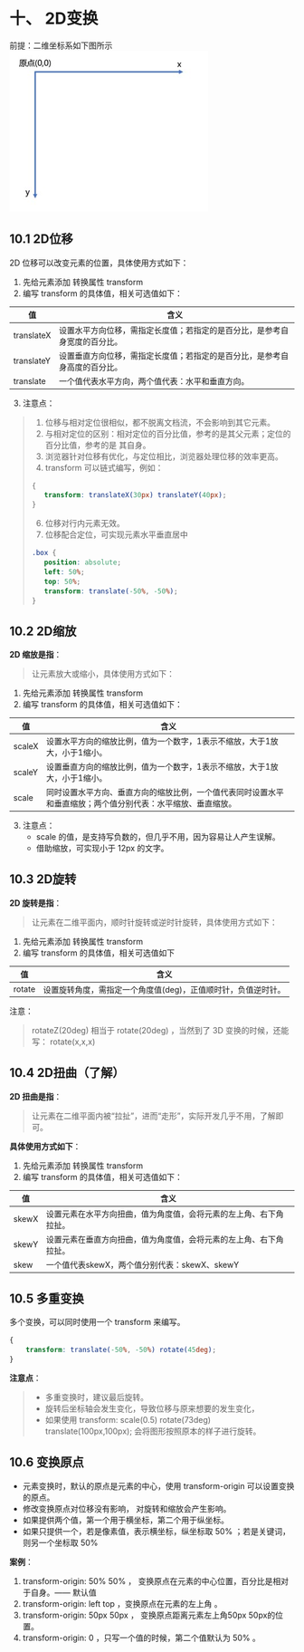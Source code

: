 # 十、 2D变换
前提：二维坐标系如下图所示 
![](/style/htmlcss/css3/016.jpg) 
## 10.1 2D位移 
2D 位移可以改变元素的位置，具体使用方式如下： 
1. 先给元素添加 转换属性 transform 
2. 编写 transform 的具体值，相关可选值如下：

| 值          | 含义                                    |
|------------|---------------------------------------|
| translateX | 设置水平方向位移，需指定长度值；若指定的是百分比，是参考自身宽度的百分比。 |
| translateY | 设置垂直方向位移，需指定长度值；若指定的是百分比，是参考自身高度的百分比。 |
| translate  | 一个值代表水平方向，两个值代表：水平和垂直方向。              |


3. 注意点：
>1.  位移与相对定位很相似，都不脱离文档流，不会影响到其它元素。
>2.  与相对定位的区别：相对定位的百分比值，参考的是其父元素；定位的百分比值，参考的是
其自身。
>4.  浏览器针对位移有优化，与定位相比，浏览器处理位移的效率更高。
>5.  transform 可以链式编写，例如：
>```css
>{
>    transform: translateX(30px) translateY(40px);
>}
>``` 
>6. 位移对行内元素无效。
>7. 位移配合定位，可实现元素水平垂直居中
>```css
>.box {
>    position: absolute;
>    left: 50%;
>    top: 50%;
>    transform: translate(-50%, -50%);
>}
>```


## 10.2 2D缩放
**2D 缩放是指**：
>让元素放大或缩小，具体使用方式如下： 
1. 先给元素添加 转换属性 transform
2. 编写 transform 的具体值，相关可选值如下：

| 值          | 含义                                                     |
|------------|--------------------------------------------------------|
|     scaleX | 设置水平方向的缩放比例，值为一个数字，1表示不缩放，大于1放大，小于1缩小。                 |
|     scaleY | 设置垂直方向的缩放比例，值为一个数字，1表示不缩放，大于1放大，小于1缩小。                 |
|     scale  | 同时设置水平方向、垂直方向的缩放比例，一个值代表同时设置水平和垂直缩放；两个值分别代表：水平缩放、垂直缩放。 |

3. 注意点：
    - scale 的值，是支持写负数的，但几乎不用，因为容易让人产生误解。
    - 借助缩放，可实现小于 12px 的文字。

## 10.3 2D旋转

**2D 旋转是指**：
>让元素在二维平面内，顺时针旋转或逆时针旋转，具体使用方式如下：

1. 先给元素添加 转换属性 transform
2. 编写 transform 的具体值，相关可选值如下

| 值          | 含义                                |
|------------|-----------------------------------|
|     rotate | 设置旋转角度，需指定一个角度值(deg)，正值顺时针，负值逆时针。 |

注意： 
>rotateZ(20deg) 相当于 rotate(20deg) ，当然到了 3D 变换的时候，还能写： rotate(x,x,x)

## 10.4 2D扭曲（了解）

**2D 扭曲是指**：
>让元素在二维平面内被“拉扯”，进而“走形”，实际开发几乎不用，了解即可。

**具体使用方式如下**：
1. 先给元素添加 转换属性 transform
2. 编写 transform 的具体值，相关可选值如下：
 
| 值     | 含义                                |
|-------|-----------------------------------|
| skewX | 设置元素在水平方向扭曲，值为角度值，会将元素的左上角、右下角拉扯。 |
| skewY | 设置元素在垂直方向扭曲，值为角度值，会将元素的左上角、右下角拉扯。 |
| skew  | 一个值代表skewX，两个值分别代表：skewX、skewY    |


## 10.5 多重变换 
多个变换，可以同时使用一个 transform 来编写。 
```css
{
    transform: translate(-50%, -50%) rotate(45deg);
}
```
    
**注意点**：

>- 多重变换时，建议最后旋转。 
>- 旋转后坐标轴会发生变化，导致位移与原来想要的发生变化，
>- 如果使用 transform: scale(0.5) rotate(73deg) translate(100px,100px); 会将图形按照原本的样子进行旋转。
    
## 10.6 变换原点 
- 元素变换时，默认的原点是元素的中心，使用 transform-origin 可以设置变换的原点。
- 修改变换原点对位移没有影响， 对旋转和缩放会产生影响。 
- 如果提供两个值，第一个用于横坐标，第二个用于纵坐标。 
- 如果只提供一个，若是像素值，表示横坐标，纵坐标取 50% ；若是关键词，则另一个坐标取 50%

**案例**：

1. transform-origin: 50% 50% ， 变换原点在元素的中心位置，百分比是相对于自身。—— 默认值
2. transform-origin: left top ，变换原点在元素的左上角 。
3. transform-origin: 50px 50px ， 变换原点距离元素左上角50px 50px的位置。
4. transform-origin: 0 ，只写一个值的时候，第二个值默认为 50% 。
